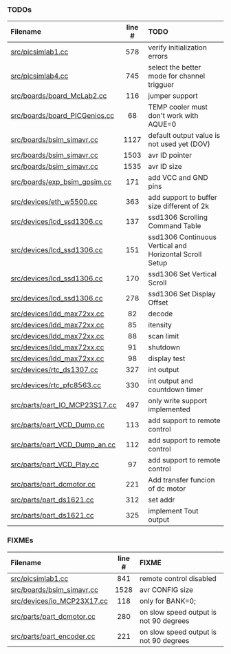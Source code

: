 ### TODOs
| Filename | line # | TODO
|:------|:------:|:------
| [src/picsimlab1.cc](src/picsimlab1.cc#L578) | 578 | verify initialization errors
| [src/picsimlab4.cc](src/picsimlab4.cc#L745) | 745 | select the better mode for channel trigguer
| [src/boards/board_McLab2.cc](src/boards/board_McLab2.cc#L116) | 116 | jumper support
| [src/boards/board_PICGenios.cc](src/boards/board_PICGenios.cc#L68) | 68 | TEMP cooler must don't work with AQUE=0
| [src/boards/bsim_simavr.cc](src/boards/bsim_simavr.cc#L1127) | 1127 | default output value is not used yet (DOV)
| [src/boards/bsim_simavr.cc](src/boards/bsim_simavr.cc#L1503) | 1503 | avr ID pointer
| [src/boards/bsim_simavr.cc](src/boards/bsim_simavr.cc#L1535) | 1535 | avr ID size
| [src/boards/exp_bsim_gpsim.cc](src/boards/exp_bsim_gpsim.cc#L171) | 171 | add VCC and GND pins
| [src/devices/eth_w5500.cc](src/devices/eth_w5500.cc#L363) | 363 | add support to buffer size different of 2k
| [src/devices/lcd_ssd1306.cc](src/devices/lcd_ssd1306.cc#L137) | 137 | ssd1306 Scrolling Command Table
| [src/devices/lcd_ssd1306.cc](src/devices/lcd_ssd1306.cc#L151) | 151 | ssd1306 Continuous Vertical and Horizontal Scroll Setup
| [src/devices/lcd_ssd1306.cc](src/devices/lcd_ssd1306.cc#L170) | 170 | ssd1306 Set Vertical Scroll
| [src/devices/lcd_ssd1306.cc](src/devices/lcd_ssd1306.cc#L278) | 278 | ssd1306 Set Display Offset
| [src/devices/ldd_max72xx.cc](src/devices/ldd_max72xx.cc#L82) | 82 | decode
| [src/devices/ldd_max72xx.cc](src/devices/ldd_max72xx.cc#L85) | 85 | itensity
| [src/devices/ldd_max72xx.cc](src/devices/ldd_max72xx.cc#L88) | 88 | scan limit
| [src/devices/ldd_max72xx.cc](src/devices/ldd_max72xx.cc#L91) | 91 | shutdown
| [src/devices/ldd_max72xx.cc](src/devices/ldd_max72xx.cc#L98) | 98 | display test
| [src/devices/rtc_ds1307.cc](src/devices/rtc_ds1307.cc#L327) | 327 | int output
| [src/devices/rtc_pfc8563.cc](src/devices/rtc_pfc8563.cc#L330) | 330 | int output and countdown timer
| [src/parts/part_IO_MCP23S17.cc](src/parts/part_IO_MCP23S17.cc#L497) | 497 | only write support implemented
| [src/parts/part_VCD_Dump.cc](src/parts/part_VCD_Dump.cc#L113) | 113 | add support to remote control
| [src/parts/part_VCD_Dump_an.cc](src/parts/part_VCD_Dump_an.cc#L112) | 112 | add support to remote control
| [src/parts/part_VCD_Play.cc](src/parts/part_VCD_Play.cc#L97) | 97 | add support to remote control
| [src/parts/part_dcmotor.cc](src/parts/part_dcmotor.cc#L221) | 221 | Add transfer funcion of dc motor
| [src/parts/part_ds1621.cc](src/parts/part_ds1621.cc#L312) | 312 | set addr
| [src/parts/part_ds1621.cc](src/parts/part_ds1621.cc#L325) | 325 | implement Tout output

### FIXMEs
| Filename | line # | FIXME
|:------|:------:|:------
| [src/picsimlab1.cc](src/picsimlab1.cc#L841) | 841 | remote control disabled
| [src/boards/bsim_simavr.cc](src/boards/bsim_simavr.cc#L1528) | 1528 | avr CONFIG size
| [src/devices/io_MCP23X17.cc](src/devices/io_MCP23X17.cc#L118) | 118 | only for BANK=0;
| [src/parts/part_dcmotor.cc](src/parts/part_dcmotor.cc#L280) | 280 | on slow speed output is not 90 degrees
| [src/parts/part_encoder.cc](src/parts/part_encoder.cc#L221) | 221 | on slow speed output is not 90 degrees
